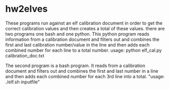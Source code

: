 # hw2elves
These programs run against an elf calibration document in order to get the correct calibration values and then creates a total of these values. there are two programs one bash and one python. This python program reads information from a calibration document and filters out and combines the first and last calibration number/value in the line and then adds each combined number for each line to a total number. usage: python elf_cal.py calibration_doc.txt

The second program is a bash program. It reads from a calibration document and filters out and combines the first and last number in a line and then adds each combined number for each 3rd line into a total. "usage: ./elf.sh inputfile"
